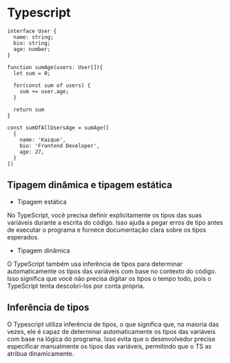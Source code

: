 # Typescript

```tsx
interface User {
  name: string;
  bio: string;
  age: number;
}

function sumAge(users: User[]){
  let sum = 0;

  for(const sum of users) {
    sum += user.age;
  }

  return sum
}

const sumOfAllUsersAge = sumAge([
  {
    name: 'Kaique',
    bio: 'Frontend Developer',
    age: 27,
  }
])

```

## Tipagem dinâmica e tipagem estática

- Tipagem estática

No TypeScript, você precisa definir explicitamente os tipos das suas variáveis durante a escrita do código. Isso ajuda a pegar erros de tipo antes de executar o programa e fornece documentação clara sobre os tipos esperados.

- Tipagem dinâmica

O TypeScript também usa inferência de tipos para determinar automaticamente os tipos das variáveis com base no contexto do código. Isso significa que você não precisa digitar os tipos o tempo todo, pois o TypeScript tenta descobri-los por conta própria.

## Inferência de tipos

O Typescript utiliza inferência de tipos, o que significa que, na maioria das vezes, ele é capaz de determinar automaticamente os tipos das variáveis com base na lógica do programa. Isso evita que o desenvolvedor precise especificar manualmente os tipos das variáveis, permitindo que o TS as atribua dinamicamente.